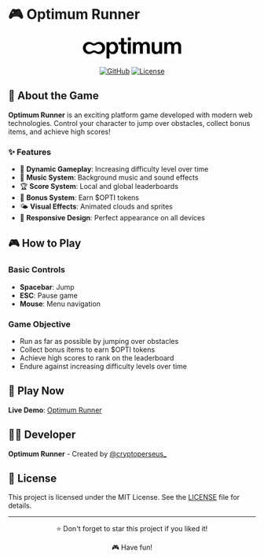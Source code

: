 # 🎮 Optimum Runner

<div align="center">
  <img src="assets/sprites/optimum2.webp" alt="Optimum Runner Logo" width="200">
  
  [![GitHub](https://img.shields.io/badge/GitHub-Repository-blue?style=for-the-badge&logo=github)](https://github.com/cryptoperseus/optimum-runner)
  [![License](https://img.shields.io/badge/License-MIT-green.svg?style=for-the-badge)](LICENSE)
</div>

## 🚀 About the Game

**Optimum Runner** is an exciting platform game developed with modern web technologies. Control your character to jump over obstacles, collect bonus items, and achieve high scores!

### ✨ Features

- 🎯 **Dynamic Gameplay**: Increasing difficulty level over time
- 🎵 **Music System**: Background music and sound effects
- 🏆 **Score System**: Local and global leaderboards
- 💎 **Bonus System**: Earn $OPTI tokens
- 🌤️ **Visual Effects**: Animated clouds and sprites
- 📱 **Responsive Design**: Perfect appearance on all devices

## 🎮 How to Play

### Basic Controls
- **Spacebar**: Jump
- **ESC**: Pause game
- **Mouse**: Menu navigation

### Game Objective
- Run as far as possible by jumping over obstacles
- Collect bonus items to earn $OPTI tokens
- Achieve high scores to rank on the leaderboard
- Endure against increasing difficulty levels over time

## 🚀 Play Now

**Live Demo**: [Optimum Runner](https://cryptoperseus.github.io/optimum-runner)

## 👨‍💻 Developer

**Optimum Runner** - Created by [@cryptoperseus_](https://x.com/cryptoperseus_)

## 📝 License

This project is licensed under the MIT License. See the [LICENSE](LICENSE) file for details.

---

<div align="center">
  <p>⭐ Don't forget to star this project if you liked it!</p>
  <p>🎮 Have fun!</p>
</div>